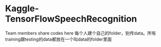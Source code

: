 # Kaggle-TensorFlowSpeechRecognition

Team members share codes here
每个人建个自己的folder，别传data。所有training跟testing的data都放在一个叫data的folder里面

